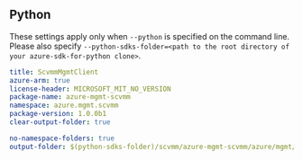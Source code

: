 ## Python

These settings apply only when `--python` is specified on the command line.
Please also specify `--python-sdks-folder=<path to the root directory of your azure-sdk-for-python clone>`.

``` yaml $(python)
title: ScvmmMgmtClient
azure-arm: true
license-header: MICROSOFT_MIT_NO_VERSION
package-name: azure-mgmt-scvmm
namespace: azure.mgmt.scvmm
package-version: 1.0.0b1
clear-output-folder: true
```

``` yaml $(python)
no-namespace-folders: true
output-folder: $(python-sdks-folder)/scvmm/azure-mgmt-scvmm/azure/mgmt/scvmm
```
